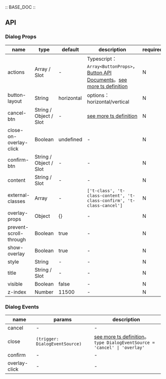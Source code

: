 :: BASE_DOC ::

## API
### Dialog Props

name | type | default | description | required
-- | -- | -- | -- | --
actions | Array / Slot | - | Typescript：`Array<ButtonProps>`，[Button API Documents](./button?tab=api)。[see more ts definition](https://github.com/Tencent/tdesign-miniprogram/tree/develop/src/dialog/type.ts) | N
button-layout | String | horizontal | options：horizontal/vertical | N
cancel-btn | String / Object / Slot | - | [see more ts definition](https://github.com/Tencent/tdesign-miniprogram/tree/develop/src/dialog/type.ts) | N
close-on-overlay-click | Boolean | undefined | \- | N
confirm-btn | String / Object / Slot | - | \- | N
content | String / Slot | - | \- | N
external-classes | Array | - | `['t-class', 't-class-content', 't-class-confirm', 't-class-cancel']` | N
overlay-props | Object | {} | \- | N
prevent-scroll-through | Boolean | true | \- | N
show-overlay | Boolean | true | \- | N
style | String | - | \- | N
title | String / Slot | - | \- | N
visible | Boolean | false | \- | N
z-index | Number | 11500 | \- | N

### Dialog Events

name | params | description
-- | -- | --
cancel | - | \-
close | `(trigger: DialogEventSource)` | [see more ts definition](https://github.com/Tencent/tdesign-miniprogram/tree/develop/src/dialog/type.ts)。<br/>`type DialogEventSource = 'cancel' \| 'overlay'`<br/>
confirm | - | \-
overlay-click | - | \-
